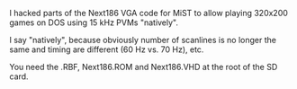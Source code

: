 I hacked parts of the Next186 VGA code for MiST to allow playing 320x200 games on DOS using 15 kHz PVMs "natively".

I say "natively", because obviously number of scanlines is no longer the same and timing are different (60 Hz vs. 70 Hz), etc.

You need the .RBF, Next186.ROM and Next186.VHD at the root of the SD card.
